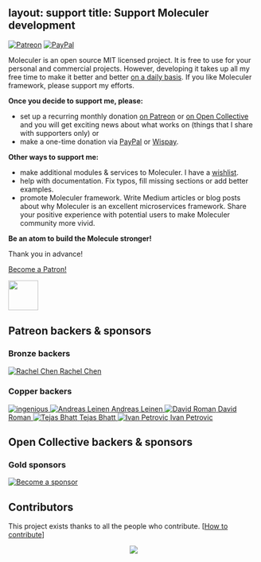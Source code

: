 layout: support
title: Support Moleculer development
---
[![Patreon](/images/patreon.svg)][patreon] [![PayPal](/images/paypal_donate.svg)][paypal]

Moleculer is an open source MIT licensed project. It is free to use for your personal and commercial projects. However, developing it takes up all my free time to make it better and better [on a daily basis](https://github.com/icebob). If you like Moleculer framework, please support my efforts.

**Once you decide to support me, please:**
* set up a recurring monthly donation [on Patreon](https://www.patreon.com/moleculer) or [on Open Collective][opencollective] and you will get exciting news about what works on (things that I share with supporters only) or
* make a one-time donation via [PayPal][paypal] or [Wispay][wispay].

**Other ways to support me:**
* make additional modules & services to Moleculer. I have a [wishlist](https://github.com/moleculerjs/moleculer/issues/100).
* help with documentation. Fix typos, fill missing sections or add better examples.
* promote Moleculer framework. Write Medium articles or blog posts about why Moleculer is an excellent microservices framework. Share your positive experience with potential users to make Moleculer community more vivid.

**Be an atom to build the Molecule stronger!**

Thank you in advance!


<a href="https://www.patreon.com/bePatron?u=6245171" data-patreon-widget-type="become-patron-button">Become a Patron!</a><script async src="https://c6.patreon.com/becomePatronButton.bundle.js"></script>

<a href="https://www.wispay.io/t/qKe" target="_blank"><img src="https://assets.wispay.io/wgt2_d_b.png" style="height: 60px;"></a>

[paypal]: https://paypal.me/meregnorbert/50usd
[patreon]: https://www.patreon.com/bePatron?u=6245171
[opencollective]: https://opencollective.com/moleculer
[wispay]: https://www.wispay.io/t/qKe


## Patreon backers & sponsors
<!--
### Gold sponsors

<div class="support-backers">
	<a href="https://www.patreon.com/user/creators?u=14532931" class="user-logo" target="_blank">
		<img src="https://c8.patreon.com/2/200/14532931" alt="Dwayne Remekie" />
		<label>Dwayne Remekie</label>
	</a>
</div>
-->

### Bronze backers

<div class="support-backers">
	<a href="https://github.com/zllovesuki" class="user-logo" target="_blank">
		<img src="https://avatars1.githubusercontent.com/u/298453?s=100&v=4" alt="Rachel Chen" />
		<label>Rachel Chen</label>
	</a>
</div>

### Copper backers

<div class="support-backers">
	<a href="http://www.ingsw.com/" class="company-logo" target="_blank">
		<img src="https://user-images.githubusercontent.com/306521/31340277-edc01780-ad05-11e7-952e-0c959a107a2c.png" alt="ingenious" />
	</a>
	<a href="#" class="user-logo" target="_blank">
		<img src="https://c8.patreon.com/2/400/10631269" alt="Andreas Leinen" />
		<label>Andreas Leinen</label>
	</a>
	<!--a href="#" class="user-logo" target="_blank">
		<img src="https://c8.patreon.com/2/400/11099088" alt="Jaikanth S" />
		<label>Jaikanth S</label>
	</a-->
	<a href="#" class="user-logo" target="_blank">
		<img src="https://c8.patreon.com/2/200/2521846" alt="David Roman" />
		<label>David Roman</label>
	</a>
	<!-- a href="#" class="user-logo" target="_blank">
		<img src="https://c8.patreon.com/2/200/15189499" alt="Nick Reese" />
		<label>Nick Reese</label>
	</a-->
	<a href="#" class="user-logo" target="_blank">
		<img src="https://c8.patreon.com/2/200/16817468" alt="Tejas Bhatt" />
		<label>Tejas Bhatt</label>
	</a>
	<a href="#" class="user-logo" target="_blank">
		<img src="https://c10.patreonusercontent.com/3/eyJ3IjoyMDB9/patreon-media/p/user/19800075/47df31c3c8e3444d8ffc29c4223429cd/2.jpeg?token-time=2145916800&token-hash=JovmJsLIzKQvBbW8S15YwEJvSCdnwzUfHYCd6oBSRFA%3D" alt="Ivan Petrovic" />
		<label>Ivan Petrovic</label>
	</a>
</div>

## Open Collective backers & sponsors

### Gold sponsors

[![Become a sponsor](https://opencollective.com/moleculer/tiers/gold-sponsor.svg?avatarHeight=70&width=600)][opencollective]

## Contributors
This project exists thanks to all the people who contribute. [[How to contribute](https://github.com/moleculerjs/moleculer/blob/master/CONTRIBUTING.md)]
<div align="center">
<a href="https://github.com/moleculerjs/moleculer/graphs/contributors" target="_blank"><img src="https://opencollective.com/moleculer/contributors.svg?width=890&button=false" /></a>
</div>
